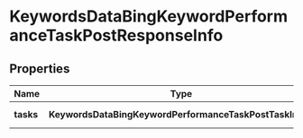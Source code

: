 # KeywordsDataBingKeywordPerformanceTaskPostResponseInfo

## Properties

| Name | Type | Description | Notes |
|------------ | ------------- | ------------- | -------------|
**tasks** | **KeywordsDataBingKeywordPerformanceTaskPostTaskInfo[]** | array of tasks |[optional]|
